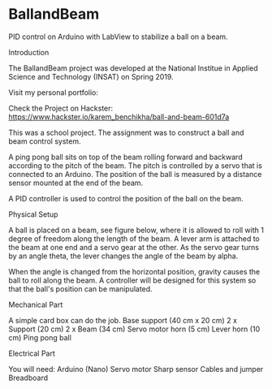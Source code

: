 # BallandBeam
PID control on Arduino with LabView to stabilize a ball on a beam.

Introduction

The BallandBeam project was developed at the National Institue in Applied Science and Technology (INSAT) on Spring 2019.

Visit my personal portfolio:

Check the Project on Hackster: https://www.hackster.io/karem_benchikha/ball-and-beam-601d7a


This was a school project. The assignment was to construct a ball and beam control system.


A ping pong ball sits on top of the beam rolling forward and backward according to the pitch of the beam. The pitch is controlled by a servo that is connected to an Arduino. The position of the ball is measured by a distance sensor mounted at the end of the beam.


A PID controller is used to control the position of the ball on the beam.


Physical Setup

A ball is placed on a beam, see figure below, where it is allowed to roll with 1 degree of freedom along the length of the beam. A lever arm is attached to the beam at one end and a servo gear at the other. As the servo gear turns by an angle theta, the lever changes the angle of the beam by alpha.

When the angle is changed from the horizontal position, gravity causes the ball to roll along the beam. A controller will be designed for this system so that the ball's position can be manipulated.

Mechanical Part

A simple card box can do the job.
Base support  (40 cm x 20 cm)
2 x Support (20 cm)
2 x Beam (34 cm)
Servo motor horn (5 cm)
Lever horn (10 cm)
Ping pong ball


Electrical Part

You will need:
Arduino (Nano)
Servo motor
Sharp sensor
Cables and jumper
Breadboard